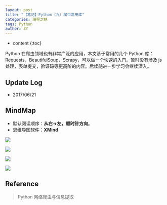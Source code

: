 ```yaml
---
layout: post
title: "【笔记】Python（九）爬虫常用库"
categories: 编程之魅
tags: Python
author: ZY
---
```


* content
{:toc}

Python 在爬虫领域也有非常广泛的应用，本文基于常用的几个 Python 库：Requests，BeautifulSoup，Scrapy，可以做一个快速的入门。暂时没有涉及 js 处理，表单提交，验证码等更高阶的内容。后续随进一步学习会继续深入。




## Update Log
- 2017/06/21

## MindMap
* 默认阅读顺序：**从右→左，顺时针方向**。
* 思维导图软件：**XMind**

![](https://raw.githubusercontent.com/woaielf/woaielf.github.io/master/_posts/Pic/1706/170621-1.png)

![](https://raw.githubusercontent.com/woaielf/woaielf.github.io/master/_posts/Pic/1706/170621-2.png)

![](https://raw.githubusercontent.com/woaielf/woaielf.github.io/master/_posts/Pic/1706/170621-3.png)

![](https://raw.githubusercontent.com/woaielf/woaielf.github.io/master/_posts/Pic/1706/170621-4.png)



## Reference
> Python 网络爬虫与信息提取
